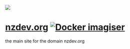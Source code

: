 [![](https://argocd.nzdev.org/api/badge?project=nzdev-org&revision=true)](https://argocd.nzdev.org/)
# [nzdev.org](https://nzdev.org/)  [![Docker imagiser](https://github.com/Notliam99/nzdev-org/actions/workflows/docker.yml/badge.svg)](https://github.com/Notliam99/nzdev-org/actions/workflows/docker.yml)

the main site for the domain nzdev.org
